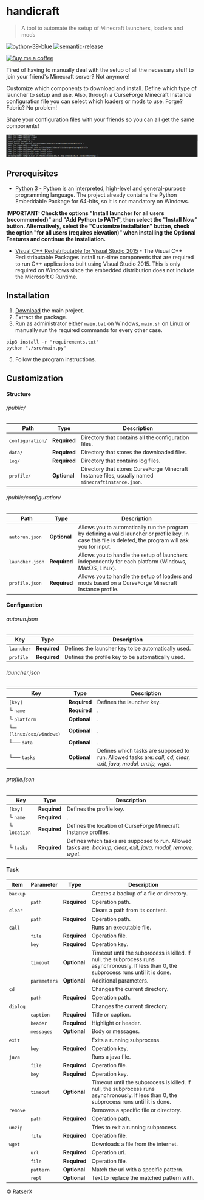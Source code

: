 
# handicraft

> A tool to automate the setup of Minecraft launchers, loaders and mods

[![python-39-blue](https://img.shields.io/badge/python-v3.9-blue)](https://www.python.org/) [![semantic-release](https://img.shields.io/badge/%20%20%F0%9F%93%A6%F0%9F%9A%80-semantic--release-e10079.svg)](https://github.com/semantic-release/semantic-release)

[![Buy me a coffee](https://www.buymeacoffee.com/assets/img/guidelines/download-assets-sm-2.svg)](https://www.buymeacoffee.com/Ratser)

Tired of having to manually deal with the setup of all the necessary stuff to join your friend's Minecraft server? Not anymore!

Customize which components to download and install. Define which type of launcher to setup and use. Also, through a CurseForge Minecraft Instance configuration file you can select which loaders or mods to use.
Forge? Fabric? No problem!

 Share your configuration files with your friends so you can all get the same components!

![Handicraft](https://raw.githubusercontent.com/RatserX/ratserx.github.io/master/public/images/minecraft-instance-analyzer.gif)

## Prerequisites

*  [Python 3](https://www.python.org/downloads/) - Python is an interpreted, high-level and general-purpose programming language. The project already contains the Python Embeddable Package for 64-bits, so it is not mandatory on Windows.

**IMPORTANT: Check the options "Install launcher for all users (recommended)" and "Add Python to PATH", then select the "Install Now" button. Alternatively, select the "Customize installation" button, check the option "for all users (requires elevation)" when installing the Optional Features and continue the installation.**

*  [Visual C++ Redistributable for Visual Studio 2015](https://www.microsoft.com/en-us/download/details.aspx?id=48145) - The Visual C++ Redistributable Packages install run-time components that are required to run C++ applications built using Visual Studio 2015. This is only required on Windows since the embedded distribution does not include the Microsoft C Runtime.

## Installation

1.  [Download](https://github.com/RatserX/handicraft/archive/main.zip) the main project.
2. Extract the package.
3. Run as administrator either `main.bat` on Windows, `main.sh` on Linux or manually run the required commands for every other case.
```shell
pip3 install -r "requirements.txt"
python "./src/main.py"
```
5. Follow the program instructions.

## Customization

#### Structure

###### /public/

| Path | Type | Description |
| ------------ | ------------ | ------------ |
| `configuration/` | **Required** | Directory that contains all the configuration files. |
| `data/` | **Required** | Directory that stores the downloaded files. |
| `log/` | **Required** | Directory that contains log files. |
| `profile/` | **Optional** | Directory that stores CurseForge Minecraft Instance files, usually named `minecraftinstance.json`. |

###### /public/configuration/

| Path | Type | Description |
| ------------ | ------------ | ------------ |
| `autorun.json` | **Optional** | Allows you to automatically run the program by defining a valid launcher or profile key. In case this file is deleted, the program will ask you for input. |
| `launcher.json` | **Required** | Allows you to handle the setup of launchers independently for each platform (Windows, MacOS, Linux). |
| `profile.json` | **Required** | Allows you to handle the setup of loaders and mods based on a CurseForge Minecraft Instance profile. |

#### Configuration

###### autorun.json

| Key | Type | Description |
| ------------ | ------------ | ------------ |
| `launcher` | **Required** | Defines the launcher key to be automatically used. |
| `profile` | **Required** | Defines the profile key to be automatically used. |

###### launcher.json

| Key | Type | Description |
| ------------ | ------------ | ------------ |
| `[key]` | **Required** | Defines the launcher key. |
| └ `name` | **Required** | . |
| └ `platform` | **Optional** | . |
| └─ `(linux/osx/windows)` | **Optional** | . |
| └── `data` | **Optional** | . |
| └── `tasks` | **Optional** | Defines which tasks are supposed to run. Allowed tasks are: *call, cd, clear, exit, java, modal, unzip, wget*. |

###### profile.json

| Key | Type | Description |
| ------------ | ------------ | ------------ |
| `[key]` | **Required** | Defines the profile key. |
| └ `name` | **Required** | . |
| └ `location` | **Required** | Defines the location of CurseForge Minecraft Instance profiles. |
| └ `tasks` | **Required** | Defines which tasks are supposed to run. Allowed tasks are: *backup, clear, exit, java, modal, remove, wget*. |

#### Task

| Item | Parameter | Type | Description |
| ------------ | ------------ | ------------ | ------------ |
| `backup` |  |  | Creates a backup of a file or directory. |
|  | `path` | **Required** | Operation path. |
| `clear` |  |  | Clears a path from its content. |
|  | `path` | **Required** | Operation path. |
| `call` |  |  | Runs an executable file. |
|  | `file` | **Required** | Operation file. |
|  | `key` | **Required** | Operation key. |
|  | `timeout` | **Optional** | Timeout until the subprocess is killed. If null, the subprocess runs asynchronously. If less than 0, the subprocess runs until it is done. |
|  | `parameters` | **Optional** | Additional parameters. |
| `cd` |  |  | Changes the current directory. |
|  | `path` | **Required** | Operation path. |
| `dialog` |  |  | Changes the current directory. |
|  | `caption` | **Required** | Title or caption. |
|  | `header` | **Required** | Highlight or header. |
|  | `messages` | **Optional** | Body or messages. |
| `exit` |  |  | Exits a running subprocess. |
|  | `key` | **Required** | Operation key. |
| `java` |  |  | Runs a java file. |
|  | `file` | **Required** | Operation file. |
|  | `key` | **Required** | Operation key. |
|  | `timeout` | **Optional** | Timeout until the subprocess is killed. If null, the subprocess runs asynchronously. If less than 0, the subprocess runs until it is done. |
| `remove` |  |  | Removes a specific file or directory. |
|  | `path` | **Required** | Operation path. |
| `unzip` |  |  | Tries to exit a running subprocess. |
|  | `file` | **Required** | Operation file. |
| `wget` |  |  | Downloads a file from the internet. |
|  | `url` | **Required** | Operation url. |
|  | `file` | **Required** | Operation file. |
|  | `pattern` | **Optional** |  Match the url with a specific pattern. |
|  | `repl` | **Optional** | Text to replace the matched pattern with. |

© RatserX
